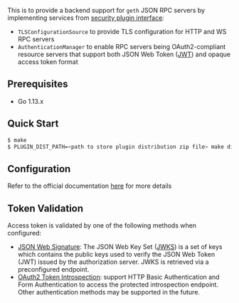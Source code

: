 This is to provide a backend support for `geth` JSON RPC servers by implementing services from [security plugin interface](https://github.com/jpmorganchase/quorum-plugin-definitions/blob/master/security.proto):

- `TLSConfigurationSource` to provide TLS configuration for HTTP and WS RPC servers
- `AuthenticationManager` to enable RPC servers being OAuth2-compliant resource servers 
that support both JSON Web Token ([JWT](https://tools.ietf.org/html/rfc7519)) and opaque access token format

## Prerequisites

* Go 1.13.x

## Quick Start

```bash
$ make
$ PLUGIN_DIST_PATH=<path to store plugin distribution zip file> make dist
```

## Configuration

Refer to the official documentation [here](http://docs.goquorum.com/en/latest/PluggableArchitecture/Plugins/security/implementation/) for more details

## Token Validation

Access token is validated by one of the following methods when configured:

- [JSON Web Signature](https://tools.ietf.org/html/rfc7515): The JSON Web Key Set ([JWKS](https://tools.ietf.org/html/rfc7517)) is a set of keys which contains the public keys used to verify 
the JSON Web Token (JWT) issued by the authorization server. JWKS is retrieved via a preconfigured endpoint.
- [OAuth2 Token Introspection](https://tools.ietf.org/html/rfc7662): support HTTP Basic Authentication and Form Authentication 
to access the protected introspection endpoint. Other authentication methods may be supported in the future.
